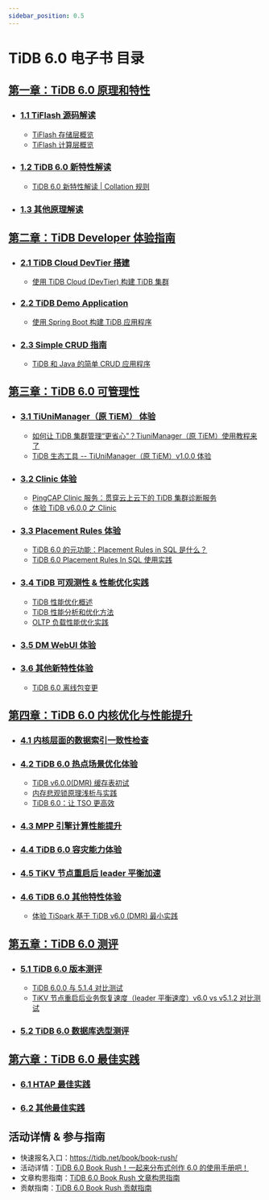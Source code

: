 ```yaml
---
sidebar_position: 0.5
---
```


# TiDB 6.0 电子书 目录

## [第一章：TiDB 6.0 原理和特性](1-features/index.md)

- ### [1.1 TiFlash 源码解读](1-features/1-tiflash-code/index.md)
  - [TiFlash 存储层概览](1-features/1-tiflash-code/1-tiflash-storage-overview.md)
  - [TiFlash 计算层概览](1-features/1-tiflash-code/2-tiflash-compute-overview.md)

- ### [1.2 TiDB 6.0 新特性解读](1-features/2-new-features/index.md)
  - [TiDB 6.0 新特性解读 | Collation 规则](1-features/2-new-features/1-new-collation.md)

- ### [1.3 其他原理解读](1-features/3-other-features/index.md)

## [第二章：TiDB Developer 体验指南](2-developer-guide/index.md)

- ### [2.1 TiDB Cloud DevTier 搭建](2-developer-guide/1-cloud-devtier/index.md)
  - [使用 TiDB Cloud (DevTier) 构建 TiDB 集群](2-developer-guide/1-cloud-devtier/1-build-cluster-in-cloud.md)

- ### [2.2 TiDB Demo Application](2-developer-guide/2-demo-app/index.md)
  - [使用 Spring Boot 构建 TiDB 应用程序](2-developer-guide/2-demo-app/1-sample-application-spring-boot.md)
  
- ### [2.3 Simple CRUD 指南](2-developer-guide/3-simple-crud/index.md)
  - [TiDB 和 Java 的简单 CRUD 应用程序](2-developer-guide/3-simple-crud/1-sample-application-java.md)

## [第三章：TiDB 6.0 可管理性](3-manageability/index.md)
- ### [3.1 TiUniManager（原 TiEM） 体验](3-manageability/1-tiunimanager-practice/index.md)
  - [如何让 TiDB 集群管理“更省心”？TiuniManager（原 TiEM）使用教程来了](3-manageability/1-tiunimanager-practice/1-tiunimanager-course.md)
  - [TiDB 生态工具 -- TiUniManager（原 TiEM）v1.0.0 体验](3-manageability/1-tiunimanager-practice/2-tiunimanager.md)

- ### [3.2 Clinic 体验](3-manageability/2-clinic-practice/index.md)
  - [PingCAP Clinic 服务：贯穿云上云下的 TiDB 集群诊断服务](3-manageability/2-clinic-practice/1-clinic-tidb-cloud.md)
  - [体验 TiDB v6.0.0 之 Clinic](3-manageability/2-clinic-practice/2-clinic.md)

- ### [3.3 Placement Rules 体验](3-manageability/3-placement-rules-practice/index.md)
  - [TiDB 6.0 的元功能：Placement Rules in SQL 是什么？](3-manageability/3-placement-rules-practice/1-pr-in-sql.md)
  - [TiDB 6.0 Placement Rules In SQL 使用实践](3-manageability/3-placement-rules-practice/2-placement-rules.md)

- ### [3.4 TiDB 可观测性 & 性能优化实践](3-manageability/4-observability-performance-tuning/index.md)
  - [TiDB 性能优化概述](3-manageability/4-observability-performance-tuning/1-performance-tuning-overview.md)
  - [TiDB 性能分析和优化方法](3-manageability/4-observability-performance-tuning/2-performance-tuning-methods.md)
  - [OLTP 负载性能优化实践](3-manageability/4-observability-performance-tuning/3-performance-tuning-practices.md)

- ### [3.5 DM WebUI 体验](3-manageability/5-dm-webui/index.md)

- ### [3.6 其他新特性体验](3-manageability/6-other-features/index.md)
  - [TiDB 6.0 离线包变更](3-manageability/6-other-features/1-offline-package.md)


## [第四章：TiDB 6.0 内核优化与性能提升](4-performance/index.md)

- ### [4.1 内核层面的数据索引一致性检查](4-performance/1-data-consistency/index.md)

- ### [4.2 TiDB 6.0 热点场景优化体验](4-performance/2-hotspot/index.md)
  - [TiDB v6.0.0(DMR) 缓存表初试](4-performance/2-hotspot/1-cached-tables.md)
  - [内存悲观锁原理浅析与实践](4-performance/2-hotspot/2-in-memory-pessimistic-locks.md)
  - [TiDB 6.0：让 TSO 更高效](4-performance/2-hotspot/3-make-tso-effectively.md)

- ### [4.3 MPP 引擎计算性能提升](4-performance/3-mpp-engine/index.md)

- ### [4.4 TiDB 6.0 容灾能力体验](4-performance/4-disaster-recovery/index.md)

- ### [4.5 TiKV 节点重启后 leader 平衡加速](4-performance/5-tikv-restart/index.md)

- ### [4.6 TiDB 6.0 其他特性体验](4-performance/6-other-features/index.md)
  - [体验 TiSpark 基于 TiDB v6.0 (DMR) 最小实践](4-performance/6-other-features/1-tispark.md)

## [第五章：TiDB 6.0 测评](5-benchmark/index.md)
- ### [5.1 TiDB 6.0 版本测评](5-benchmark/1-other-version/index.md)
  - [TiDB 6.0.0 与 5.1.4 对比测试](5-benchmark/1-other-version/1-tidb-sysbench-v6-0-0-v5-1-4.md)
  - [TiKV 节点重启后业务恢复速度（leader 平衡速度）v6.0 vs v5.1.2 对比测试](5-benchmark/1-other-version/2-tikv-business-recovery.md)

- ### [5.2 TiDB 6.0 数据库选型测评](5-benchmark/2-other-database/index.md)

## [第六章：TiDB 6.0 最佳实践](6-best-practice/index.md)
- ### [6.1 HTAP 最佳实践](6-best-practice/1-htap-practice/index.md)
- ### [6.2 其他最佳实践](6-best-practice/2-other-practice/index.md)

## 活动详情 & 参与指南

- 快速报名入口：https://tidb.net/book/book-rush/
- 活动详情：[TiDB 6.0 Book Rush！一起来分布式创作 6.0 的使用手册吧！](7-event-guide/1-event-detail.md)
- 文章构思指南：[TiDB 6.0 Book Rush 文章构思指南](7-event-guide/2-article-guide.md)
- 贡献指南：[TiDB 6.0 Book Rush 贡献指南](7-event-guide/3-contribute-guide.md)